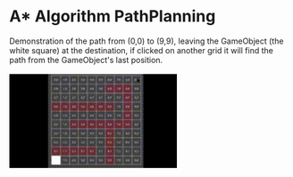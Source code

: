 # A* Algorithm PathPlanning
Demonstration of the path from (0,0) to (9,9), leaving the GameObject (the white square) at the destination, if clicked on another grid it will find the path from the GameObject's last position. <br><br>
<img src="https://github.com/dmartinochoa/A-Star-Algorithm-PathPlanning/blob/main/img.gif" width="300" />
